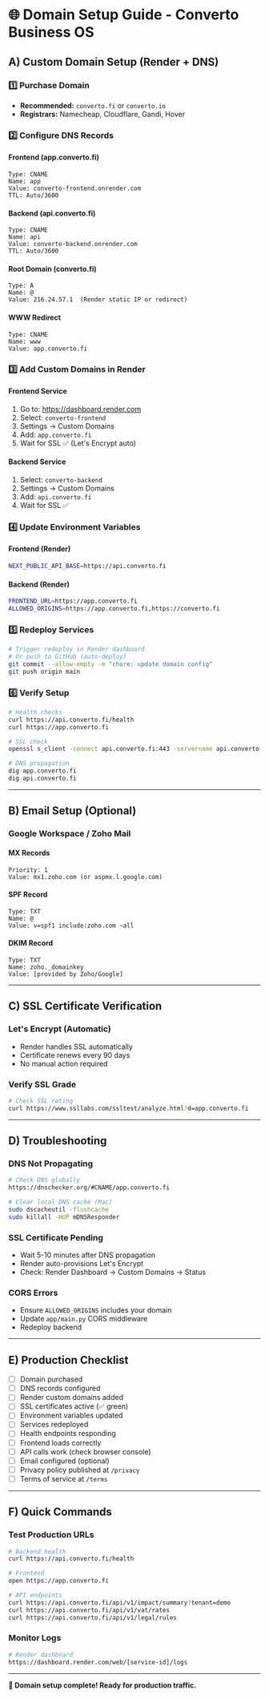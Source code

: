 # 🌐 Domain Setup Guide - Converto Business OS

## A) Custom Domain Setup (Render + DNS)

### 1️⃣ Purchase Domain
- **Recommended:** `converto.fi` or `converto.io`
- **Registrars:** Namecheap, Cloudflare, Gandi, Hover

### 2️⃣ Configure DNS Records

#### Frontend (app.converto.fi)
```
Type: CNAME
Name: app
Value: converto-frontend.onrender.com
TTL: Auto/3600
```

#### Backend (api.converto.fi)
```
Type: CNAME
Name: api
Value: converto-backend.onrender.com
TTL: Auto/3600
```

#### Root Domain (converto.fi)
```
Type: A
Name: @
Value: 216.24.57.1  (Render static IP or redirect)
```

#### WWW Redirect
```
Type: CNAME
Name: www
Value: app.converto.fi
```

### 3️⃣ Add Custom Domains in Render

#### Frontend Service
1. Go to: https://dashboard.render.com
2. Select: `converto-frontend`
3. Settings → Custom Domains
4. Add: `app.converto.fi`
5. Wait for SSL ✅ (Let's Encrypt auto)

#### Backend Service
1. Select: `converto-backend`
2. Settings → Custom Domains
3. Add: `api.converto.fi`
4. Wait for SSL ✅

### 4️⃣ Update Environment Variables

#### Frontend (Render)
```bash
NEXT_PUBLIC_API_BASE=https://api.converto.fi
```

#### Backend (Render)
```bash
FRONTEND_URL=https://app.converto.fi
ALLOWED_ORIGINS=https://app.converto.fi,https://converto.fi
```

### 5️⃣ Redeploy Services
```bash
# Trigger redeploy in Render dashboard
# Or push to GitHub (auto-deploy)
git commit --allow-empty -m "chore: update domain config"
git push origin main
```

### 6️⃣ Verify Setup
```bash
# Health checks
curl https://api.converto.fi/health
curl https://app.converto.fi

# SSL check
openssl s_client -connect api.converto.fi:443 -servername api.converto.fi

# DNS propagation
dig app.converto.fi
dig api.converto.fi
```

---

## B) Email Setup (Optional)

### Google Workspace / Zoho Mail

#### MX Records
```
Priority: 1
Value: mx1.zoho.com (or aspmx.l.google.com)
```

#### SPF Record
```
Type: TXT
Name: @
Value: v=spf1 include:zoho.com ~all
```

#### DKIM Record
```
Type: TXT
Name: zoho._domainkey
Value: [provided by Zoho/Google]
```

---

## C) SSL Certificate Verification

### Let's Encrypt (Automatic)
- Render handles SSL automatically
- Certificate renews every 90 days
- No manual action required

### Verify SSL Grade
```bash
# Check SSL rating
curl https://www.ssllabs.com/ssltest/analyze.html?d=app.converto.fi
```

---

## D) Troubleshooting

### DNS Not Propagating
```bash
# Check DNS globally
https://dnschecker.org/#CNAME/app.converto.fi

# Clear local DNS cache (Mac)
sudo dscacheutil -flushcache
sudo killall -HUP mDNSResponder
```

### SSL Certificate Pending
- Wait 5-10 minutes after DNS propagation
- Render auto-provisions Let's Encrypt
- Check: Render Dashboard → Custom Domains → Status

### CORS Errors
- Ensure `ALLOWED_ORIGINS` includes your domain
- Update `app/main.py` CORS middleware
- Redeploy backend

---

## E) Production Checklist

- [ ] Domain purchased
- [ ] DNS records configured
- [ ] Render custom domains added
- [ ] SSL certificates active (✅ green)
- [ ] Environment variables updated
- [ ] Services redeployed
- [ ] Health endpoints responding
- [ ] Frontend loads correctly
- [ ] API calls work (check browser console)
- [ ] Email configured (optional)
- [ ] Privacy policy published at `/privacy`
- [ ] Terms of service at `/terms`

---

## F) Quick Commands

### Test Production URLs
```bash
# Backend health
curl https://api.converto.fi/health

# Frontend
open https://app.converto.fi

# API endpoints
curl https://api.converto.fi/api/v1/impact/summary?tenant=demo
curl https://api.converto.fi/api/v1/vat/rates
curl https://api.converto.fi/api/v1/legal/rules
```

### Monitor Logs
```bash
# Render dashboard
https://dashboard.render.com/web/[service-id]/logs
```

---

**🎉 Domain setup complete! Ready for production traffic.**
